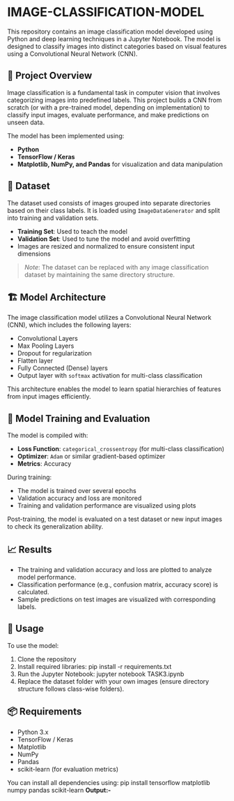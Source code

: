 # IMAGE-CLASSIFICATION-MODEL

This repository contains an image classification model developed using Python and deep learning techniques in a Jupyter Notebook. The model is designed to classify images into distinct categories based on visual features using a Convolutional Neural Network (CNN).

## 📌 Project Overview

Image classification is a fundamental task in computer vision that involves categorizing images into predefined labels. This project builds a CNN from scratch (or with a pre-trained model, depending on implementation) to classify input images, evaluate performance, and make predictions on unseen data.

The model has been implemented using:
- **Python**
- **TensorFlow / Keras**
- **Matplotlib, NumPy, and Pandas** for visualization and data manipulation

## 📂 Dataset

The dataset used consists of images grouped into separate directories based on their class labels. It is loaded using `ImageDataGenerator` and split into training and validation sets.

- **Training Set**: Used to teach the model
- **Validation Set**: Used to tune the model and avoid overfitting
- Images are resized and normalized to ensure consistent input dimensions

> *Note*: The dataset can be replaced with any image classification dataset by maintaining the same directory structure.

## 🏗️ Model Architecture

The image classification model utilizes a Convolutional Neural Network (CNN), which includes the following layers:
- Convolutional Layers
- Max Pooling Layers
- Dropout for regularization
- Flatten layer
- Fully Connected (Dense) layers
- Output layer with `softmax` activation for multi-class classification

This architecture enables the model to learn spatial hierarchies of features from input images efficiently.

## 🧪 Model Training and Evaluation

The model is compiled with:
- **Loss Function**: `categorical_crossentropy` (for multi-class classification)
- **Optimizer**: `Adam` or similar gradient-based optimizer
- **Metrics**: Accuracy

During training:
- The model is trained over several epochs
- Validation accuracy and loss are monitored
- Training and validation performance are visualized using plots

Post-training, the model is evaluated on a test dataset or new input images to check its generalization ability.

## 📈 Results

- The training and validation accuracy and loss are plotted to analyze model performance.
- Classification performance (e.g., confusion matrix, accuracy score) is calculated.
- Sample predictions on test images are visualized with corresponding labels.

## 🚀 Usage

To use the model:
1. Clone the repository
2. Install required libraries: pip install -r requirements.txt
3. Run the Jupyter Notebook: jupyter notebook TASK3.ipynb
4. Replace the dataset folder with your own images (ensure directory structure follows class-wise folders).

## 📦 Requirements
- Python 3.x
- TensorFlow / Keras
- Matplotlib
- NumPy
- Pandas
- scikit-learn (for evaluation metrics)

You can install all dependencies using: pip install tensorflow matplotlib numpy pandas scikit-learn
**Output:-**

